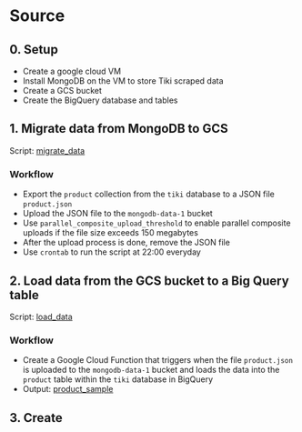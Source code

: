 # Source

## 0. Setup
- Create a google cloud VM
- Install MongoDB on the VM to store Tiki scraped data
- Create a GCS bucket
- Create the BigQuery database and tables

## 1. Migrate data from MongoDB to GCS
Script: [migrate_data](src/migrate_data.sh)
### Workflow
- Export the `product` collection from the `tiki` database to a JSON file `product.json`
- Upload the JSON file to the `mongodb-data-1` bucket
- Use `parallel_composite_upload_threshold` to enable parallel composite uploads if the file size exceeds 150 megabytes
- After the upload process is done, remove the JSON file
- Use `crontab` to run the script at 22:00 everyday

## 2. Load data from the GCS bucket to a Big Query table
Script: [load_data](src/load_data.py)
### Workflow
- Create a Google Cloud Function that triggers when the file `product.json` is uploaded to the `mongodb-data-1` bucket and loads the data into the `product` table within the `tiki` database in BigQuery
- Output: [product_sample](data/processed_data/migrated_data)

## 3. Create 
